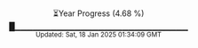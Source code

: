 <p align="center">
⏳Year Progress (4.68 %) <br>
█▁▁▁▁▁▁▁▁▁▁▁▁▁▁▁▁▁▁▁▁▁▁▁▁▁▁▁▁▁ <br>
<sub>Updated: Sat, 18 Jan 2025 01:34:09 GMT</sub>
</p>

